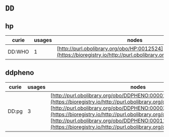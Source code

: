 # `DD`
## hp
| curie   |   usages | nodes                                                                                                         |
|---------|----------|---------------------------------------------------------------------------------------------------------------|
| DD:WHO  |        1 | [http://purl.obolibrary.org/obo/HP:0012524](https://bioregistry.io/http://purl.obolibrary.org/obo/HP:0012524) |
## ddpheno
| curie   |   usages | nodes                                                                                                                                                                                                                                                                                                                                                                     |
|---------|----------|---------------------------------------------------------------------------------------------------------------------------------------------------------------------------------------------------------------------------------------------------------------------------------------------------------------------------------------------------------------------------|
| DD:pg   |        3 | [http://purl.obolibrary.org/obo/DDPHENO:0000116](https://bioregistry.io/http://purl.obolibrary.org/obo/DDPHENO:0000116), [http://purl.obolibrary.org/obo/DDPHENO:0000378](https://bioregistry.io/http://purl.obolibrary.org/obo/DDPHENO:0000378), [http://purl.obolibrary.org/obo/DDPHENO:0001122](https://bioregistry.io/http://purl.obolibrary.org/obo/DDPHENO:0001122) |
